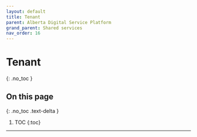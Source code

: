```yaml
---
layout: default
title: Tenant
parent: Alberta Digital Service Platform
grand_parent: Shared services
nav_order: 16
---
```


# Tenant
{: .no_toc }

## On this page
{: .no_toc .text-delta }

1. TOC
{:toc}

---
